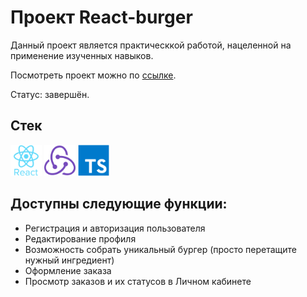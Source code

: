 # Проект React-burger

Данный проект является практическкой работой, нацеленной на применение изученных навыков.
<p>Посмотреть проект можно по <a href="https://danbka-taranbka.github.io/react-burger/">ссылке</a>.</p>
Статус: завершён.

## Стек
<div id="stack">
<img width="50" src="https://github.com/devicons/devicon/blob/master/icons/react/react-original-wordmark.svg">
<img width="50" src="https://github.com/devicons/devicon/blob/master/icons/redux/redux-original.svg">
<img width="50" src="https://github.com/devicons/devicon/blob/master/icons/typescript/typescript-original.svg">
</div>

## Доступны следующие функции:
<ul>
  <li>Регистрация и авторизация пользователя</li>
  <li>Редактирование профиля</li>
  <li>Возможность собрать уникальный бургер (просто перетащите нужный ингредиент)</li>
  <li>Оформление заказа</li>
  <li>Просмотр заказов и их статусов в Личном кабинете</li>
</ul>
